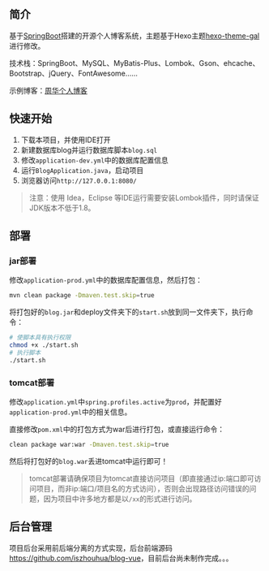 简介
----

基于[SpringBoot](https://github.com/spring-projects/spring-boot)搭建的开源个人博客系统，主题基于Hexo主题[hexo-theme-gal](https://github.com/ZEROKISEKI/hexo-theme-gal)进行修改。

技术栈：SpringBoot、MySQL、MyBatis-Plus、Lombok、Gson、ehcache、Bootstrap、jQuery、FontAwesome……

示例博客：[周华个人博客](https://www.iszhouhua.com)

## 快速开始

1. 下载本项目，并使用IDE打开
2. 新建数据库blog并运行数据库脚本`blog.sql`
3. 修改`application-dev.yml`中的数据库配置信息
4. 运行`BlogApplication.java`，启动项目
5. 浏览器访问`http://127.0.0.1:8080/`

> 注意：使用 Idea，Eclipse 等IDE运行需要安装Lombok插件，同时请保证JDK版本不低于1.8。

部署
----

### jar部署

修改`application-prod.yml`中的数据库配置信息，然后打包：

```bash
mvn clean package -Dmaven.test.skip=true
```

将打包好的`blog.jar`和deploy文件夹下的`start.sh`放到同一文件夹下，执行命令：

```bash
# 使脚本具有执行权限
chmod +x ./start.sh
# 执行脚本
./start.sh
```

### tomcat部署

修改`application.yml`中`spring.profiles.active`为`prod`，并配置好`application-prod.yml`中的相关信息。

直接修改`pom.xml`中的打包方式为war后进行打包，或直接运行命令：

```bash
clean package war:war -Dmaven.test.skip=true
```

然后将打包好的`blog.war`丢进tomcat中运行即可！

> tomcat部署请确保项目为tomcat直接访问项目（即直接通过ip:端口即可访问项目，而非ip:端口/项目名的方式访问），否则会出现路径访问错误的问题，因为项目中许多地方都是以`/xx`的形式进行访问。

后台管理
--------

项目后台采用前后端分离的方式实现，后台前端源码<https://github.com/iszhouhua/blog-vue>，目前后台尚未制作完成。。。